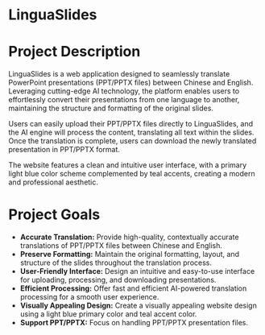 # LinguaSlides

# Project Description

LinguaSlides is a web application designed to seamlessly translate PowerPoint presentations (PPT/PPTX files) between Chinese and English. Leveraging cutting-edge AI technology, the platform enables users to effortlessly convert their presentations from one language to another, maintaining the structure and formatting of the original slides.

Users can easily upload their PPT/PPTX files directly to LinguaSlides, and the AI engine will process the content, translating all text within the slides. Once the translation is complete, users can download the newly translated presentation in PPT/PPTX format.

The website features a clean and intuitive user interface, with a primary light blue color scheme complemented by teal accents, creating a modern and professional aesthetic.

# Project Goals

*   **Accurate Translation:** Provide high-quality, contextually accurate translations of PPT/PPTX files between Chinese and English.
*   **Preserve Formatting:** Maintain the original formatting, layout, and structure of the slides throughout the translation process.
*   **User-Friendly Interface:** Design an intuitive and easy-to-use interface for uploading, processing, and downloading presentations.
*   **Efficient Processing:** Offer fast and efficient AI-powered translation processing for a smooth user experience.
*   **Visually Appealing Design:** Create a visually appealing website design using a light blue primary color and teal accent color.
*   **Support PPT/PPTX:** Focus on handling PPT/PPTX presentation files.

